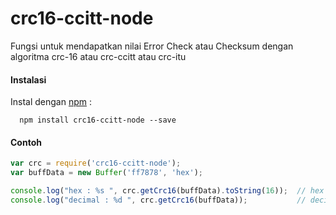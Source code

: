 # crc16-ccitt-node

Fungsi untuk mendapatkan nilai Error Check atau Checksum dengan algoritma crc-16 atau crc-ccitt atau crc-itu

#### Instalasi
Instal dengan [npm](https://www.npmjs.com "npmjs.com") : 

      npm install crc16-ccitt-node --save

#### Contoh
```javascript
var crc = require('crc16-ccitt-node');
var buffData = new Buffer('ff7878', 'hex');

console.log("hex : %s ", crc.getCrc16(buffData).toString(16));	// hex : c1f4
console.log("decimal : %d ", crc.getCrc16(buffData));			// decimal : 49652
```